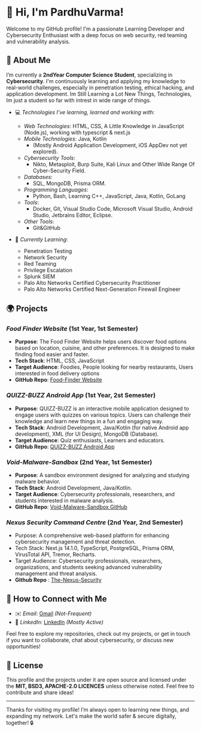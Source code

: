 # 👋 Hi, I'm PardhuVarma!

Welcome to my GitHub profile! I'm a passionate Learning Developer and Cybersecurity Enthusiast with a deep focus on web security, red teaming and vulnerability analysis.
## 🚀 About Me

I’m currently a **2ndYear Computer Science Student**, specializing in **Cybersecurity**. I'm continuously learning and applying my knowledge to real-world challenges, especially in penetration testing, ethical hacking, and application development. Im Still Learning a Lot New Things, Technologies, Im just a student so far with intrest in wide range of things. 

- 💻 *Technologies I've learning, learned and working with:*
  - *Web Technologies*: HTML, CSS, A Little Knowledge in JavaScript (Node.js), working with typescript & next.js
  - *Mobile Technologies*: Java, Kotlin
    - (Mostly Android Application Development, iOS AppDev not yet explored).
  - *Cybersecurity Tools*:
    - Nikto, Metasploit, Burp Suite, Kali Linux and Other Wide Range Of Cyber-Security Field.
  - *Databases*:
    - SQL, MongoDB, Prisma ORM.
  - *Programming Languages*:
    - Python, Bash, Learning C++, JavaScript, Java, Kotlin, GoLang
  - *Tools*:
    - Docker, Git, Visual Studio Code, Microsoft Visual Studio, Android Studio, Jetbrains Editor, Eclipse. 
  - *Other Tools*:
    - Git&GitHub

- 🌱 *Currently Learning*:
  - Penetration Testing
  - Network Security
  - Red Teaming
  - Privilege Escalation
  - Splunk SIEM
  - Palo Alto Networks Certified Cybersecurity Practitioner
  - Palo Alto Networks Certified Next-Generation Firewall Engineer 

## 🌍 Projects

### *Food Finder Website* (1st Year, 1st Semester)
- **Purpose**: The Food Finder Website helps users discover food options based on location, cuisine, and other preferences. It is designed to make finding food easier and faster.
- **Tech Stack**: HTML, CSS, JavaScript
- **Target Audience**: Foodies, People looking for nearby restaurants, Users interested in food delivery options
- **GitHub Repo**: [Food-Finder Website](https://github.com/PardhuSreeRushiVarma20060119/Food-Finder-Website)

### *QUIZZ-BUZZ Android App* (1st Year, 2st Semester)
- **Purpose**: QUIZZ-BUZZ is an interactive mobile application designed to engage users with quizzes on various topics. Users can challenge their knowledge and learn new things in a fun and engaging way.
- **Tech Stack**: Android Development, Java/Kotlin (for native Android app development), XML (for UI Design), MongoDB (Database).
- **Target Audience**: Quiz enthusiasts, Learners and educators.
- **GitHub Repo**: [QUIZZ-BUZZ Android App](https://github.com/PardhuSreeRushiVarma20060119/QUIZZ-BUZZ-Android-App-)

### *Void-Malware-Sandbox* (2nd Year, 1st Semester)
- **Purpose**: A sandbox environment designed for analyzing and studying malware behavior.
- **Tech Stack**: Android Development, Java/Kotlin.
- **Target Audience**: Cybersecurity professionals, researchers, and students interested in malware analysis.
- **GitHub Repo**: [Void-Malware-Sandbox GitHub](https://github.com/PardhuSreeRushiVarma20060119/Void-Malware-Sandbox)

### *Nexus Security Command Centre* (2nd Year, 2nd Semester)
- Purpose: A comprehensive web-based platform for enhancing cybersecurity management and threat detection.
- Tech Stack: Next.js 14.1.0, TypeScript, PostgreSQL, Prisma ORM, VirusTotal API, Tremor, Recharts.
- Target Audience: Cybersecurity professionals, researchers, organizations, and students seeking advanced vulnerability management and threat analysis.
- **Github Repo** : [The-Nexus-Security](https://github.com/PardhuSreeRushiVarma20060119/The-Nexus-Security)



## 💬 How to Connect with Me

- ✉️ *Email*: [Gmail](mailto:pardhusreerushivarma@gmail.com) *(Not-Frequent)*
- 🔗 *LinkedIn*: [LinkedIn](https://www.linkedin.com/in/pardhu-sri-rushi-varma-konduru-696886279?lipi=urn%3Ali%3Apage%3Ad_flagship3_profile_view_base_contact_details%3BU7hCfrBpSQuIdU3w8wD4nw%3D%3D) *(Mostly Active)*

Feel free to explore my repositories, check out my projects, or get in touch if you want to collaborate, chat about cybersecurity, or discuss new opportunities!

## 📄 License

This profile and the projects under it are open source and licensed under the **MIT, BSD3, APACHE-2.0 LICENCES** unless otherwise noted. Feel free to contribute and share ideas!

---

Thanks for visiting my profile! I’m always open to learning new things, and expanding my network. Let's make the world safer & secure digitally, together! 🔒

